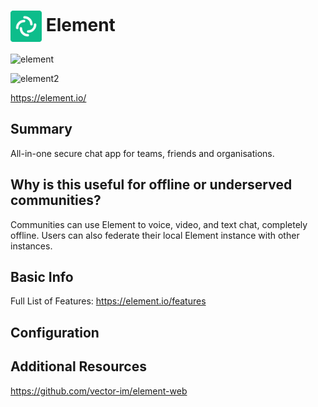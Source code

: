 # <img src="element.png" width=50px style="vertical-align: middle;" alt="Logo"/> Element


![element](https://placid.app/u/uzhd1?hl=Element&subline=Chat%20Client&img=%24PIC%24https:%2F%2Fmadewithnetworkfra.fra1.digitaloceanspaces.com%2Fspatie-space-production%2F28845%2Felement-web.jpg)

![element2](https://element.io/blog/content/images/2020/07/Screenshot-2020-07-15-at-00.54.45.png)

https://element.io/

## Summary

All-in-one secure chat app for teams, friends and organisations.

## Why is this useful for offline or underserved communities?

Communities can use Element to voice, video, and text chat, completely offline. Users can also federate their local Element instance with other instances.

## Basic Info

Full List of Features:
https://element.io/features



## Configuration



## Additional Resources

https://github.com/vector-im/element-web

